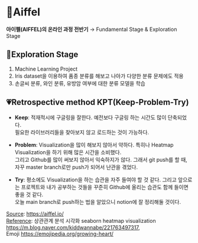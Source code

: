 # 🏫Aiffel
<b>아이펠(AIFFEL)의 온라인 과정 전반기</b> → Fundamental Stage & Exploration Stage



## 🧭Exploration Stage
1. Machine Learning Project
2. Iris dataset을 이용하여 품종 분류를 해보고 나아가 다양한 분류 문제에도 적용
3. 손글씨 분류, 와인 분류, 유방암 여부에 대한 분류 모델을 학습

## 💗Retrospective method KPT(Keep-Problem-Try)
+ <b>Keep</b>: 적재적시에 구글링을 잘한다. 예전보다 구글링 하는 시간도 많이 단축되었다.  
필요한 라이브러리들을 찾아보지 않고 로드하는 것이 가능하다.  

+ <b>Problem</b>: Visualization을 많이 해보지 않아서 약하다. 특히나 Heatmap Visualization을 하기 위해 많은 시간을 소비했다.  
그리고 Github를 많이 써보지 않아서 익숙하지가 않다. 그래서 git push를 할 때, 자꾸 master branch로만 push가 되어서 난관을 겪었다.  

+ <b>Try</b>: 평소에도 Visualization을 하는 습관을 자주 들여야 할 것 같다. 그리고 앞으로는 프로젝트와 내가 공부하는 것들을 꾸준히 Github에 올리는 습관도 함께 들이면 좋을 것 같다.  
오늘 main branch로 push하는 법을 알았으니 notion에 잘 정리해둘 것이다.


<u>Source</u>: <https://aiffel.io/>  
<u>Reference</u>: 상관관계 분석 시각화 seaborn heatmap visualization <https://m.blog.naver.com/kiddwannabe/221763497317>,   
Emoji <https://emojipedia.org/growing-heart/>
